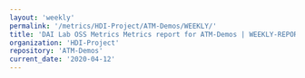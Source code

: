 ```yaml
---
layout: 'weekly'
permalink: '/metrics/HDI-Project/ATM-Demos/WEEKLY/'
title: 'DAI Lab OSS Metrics Metrics report for ATM-Demos | WEEKLY-REPORT-2020-04-12'
organization: 'HDI-Project'
repository: 'ATM-Demos'
current_date: '2020-04-12'
---
```

